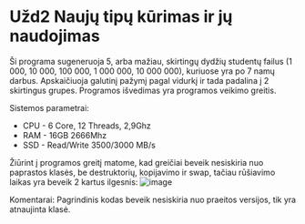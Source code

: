 # Užd2 Naujų tipų kūrimas ir jų naudojimas

Ši programa sugeneruoja 5, arba mažiau, skirtingų dydžių studentų failus (1 000, 10 000, 100 000, 1 000 000, 10 000 000), kuriuose yra po 7 namų darbus. Apskaičiuoja galutinį pažymį pagal vidurkį ir tada padalina į 2 skirtingus grupes. Programos išvedimas yra programos veikimo greitis.


Sistemos parametrai:
- CPU - 6 Core, 12 Threads, 2,9Ghz
- RAM - 16GB 2666Mhz
- SSD - Read/Write 3500/3000 MB/s

Žiūrint į programos greitį matome, kad greičiai beveik nesiskiria nuo paprastos klasės, be destruktorių, kopijavimo ir swap, tačiau rūšiavimo laikas yra beveik 2 kartus ilgesnis:
![image](https://user-images.githubusercontent.com/69794082/146570518-6b163134-e9fc-4e5e-9a65-fa970accaaac.png)




Komentarai:
Pagrindinis kodas beveik nesiskiria nuo praeitos versijos, tik yra atnaujinta klasė.
